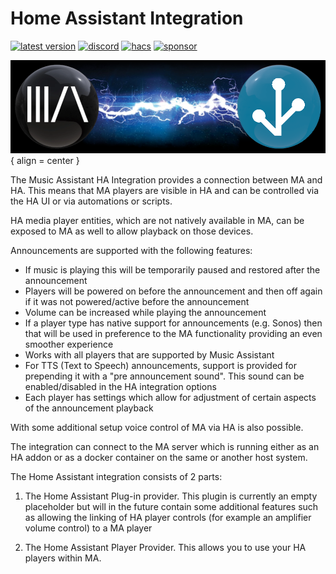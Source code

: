 # Home Assistant Integration

[![latest version](https://img.shields.io/github/release/music-assistant/hass-music-assistant?display_name=tag&include_prereleases&label=latest%20version)](https://github.com/music-assistant/hass-music-assistant/releases)
[![discord](https://img.shields.io/discord/753947050995089438?label=Chat&logo=discord)](https://discord.gg/kaVm8hGpne)
[![hacs](https://img.shields.io/badge/HACS-Default-41BDF5?label=HACS)](https://github.com/hacs/integration)
[![sponsor](https://img.shields.io/github/sponsors/music-assistant?label=sponsors)](https://github.com/sponsors/music-assistant)

![Integration Image](../assets/integration.png){ align = center }

The Music Assistant HA Integration provides a connection between MA and HA. This means that MA players are visible in HA and can be controlled via the HA UI or via automations or scripts. 

HA media player entities, which are not natively available in MA, can be exposed to MA as well to allow playback on those devices.

Announcements are supported with the following features:

- If music is playing this will be temporarily paused and restored after the announcement
- Players will be powered on before the announcement and then off again if it was not powered/active before the announcement
- Volume can be increased while playing the announcement
- If a player type has native support for announcements (e.g. Sonos) then that will be used in preference to the MA functionality providing an even smoother experience
- Works with all players that are supported by Music Assistant
- For TTS (Text to Speech) announcements, support is provided for prepending it with a "pre announcement sound". This sound can be enabled/disabled in the HA integration options
- Each player has settings which allow for adjustment of certain aspects of the announcement playback

With some additional setup voice control of MA via HA is also possible.

The integration can connect to the MA server which is running either as an HA addon or as a docker container on the same or another host system.

The Home Assistant integration consists of 2 parts:

1) The Home Assistant Plug-in provider. This plugin is currently an empty placeholder but will in the future contain some additional features such as allowing the linking of HA player controls (for example an amplifier volume control) to a MA player 

2) The Home Assistant Player Provider. This allows you to use your HA players within MA.
